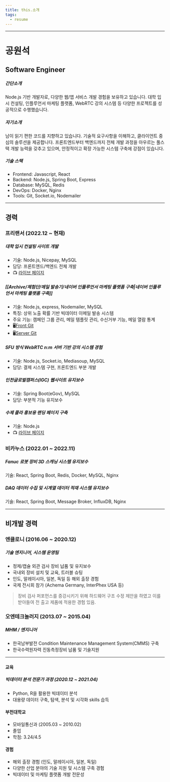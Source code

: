 ```yaml
---
title: this.소개
tags:
  - resume
---
```

---

# 공원석

## Software Engineer

##### 간단소개
Node.js 기반 개발자로, 다양한 웹/앱 서비스 개발 경험을 보유하고 있습니다. 
대학 입시 컨설팅, 인플루언서 마케팅 플랫폼, WebRTC 강의 시스템 등 다양한 프로젝트를 
성공적으로 수행했습니다.

##### 자기소개
남이 읽기 편한 코드를 지향하고 있습니다.
기술적 요구사항을 이해하고, 클라이언트 중심의 솔루션을 제공합니다.
프론트엔드부터 백엔드까지 전체 개발 과정을 아우르는 풀스택 개발 능력을 갖추고 있으며,
안정적이고 확장 가능한 시스템 구축에 강점이 있습니다.

##### 기술 스택
- Frontend:  Javascript, React
- Backend: Node.js, Spring Boot, Express
- Database: MySQL, Redis
- DevOps: Docker, Nginx
- Tools: Git, Socket.io, Nodemailer

---

## 경력
### 프리랜서 (2022.12 ~ 현재)

##### 대학 입시 컨설팅 사이트 개발
- 기술: Node.js, Nicepay, MySQL
- 담당: 프론트엔드/백엔드 전체 개발
- 📺 [라이브 페이지](https://seedconsulting.co.kr/)
##### [[Archive/체험단/메일 발송기/네이버 인플루언서 마케팅 플랫폼 구축|네이버 인플루언서 마케팅 플랫폼 구축]]
- 기술: Node.js, express, Nodemailer, MySQL
- 특징: 상위 노출 확률 기반 빅데이터 이메일 발송 시스템
- 주요 기능: 캠페인 그룹 관리, 메일 템플릿 관리, 수신거부 기능, 메일 열람 통계
- 🖥️[Front Git](https://github.com/bis0908/rena-client)
- 🖥️[Server Git](https://github.com/bis0908/rena-server)
##### SFU 방식 WebRTC n:m 서버 기반 강의 시스템 경험
- 기술: Node.js, Socket.io, Mediasoup, MySQL
- 담당: 결제 시스템 구현, 프론트엔드 부분 개발
##### 인천글로벌캠퍼스(IGC) 웹사이트 유지보수
- 기술: Spring Boot(eGov), MySQL
- 담당: 부분적 기능 유지보수
##### 수제 콜라 홍보용 랜딩 페이지 구축
- 기술: Node.js
- 📺 [라이브 페이지](https://www.tantscola.com/)

### 비카누스 (2022.01 ~ 2022.11)
##### Fanuc 로봇 장비 3D 스캐닝 시스템 유지보수
기술: React, Spring Boot, Redis, Docker, MySQL, Nginx
##### DAQ 데이터 수집 및 시계열 데이터 적재 시스템 유지보수
기술: React, Spring Boot, Message Broker, InfluxDB, Nginx

---

## 비개발 경력

### 엔클로니 (2016.06 ~ 2020.12)
##### 기술 엔지니어, 시스템 운영팀
- 정제/캡슐 외관 검사 장비 납품 및 유지보수
- 국내외 장비 설치 및 교육, 트러블 슈팅
- 인도, 말레이시아, 일본, 독일 등 해외 출장 경험
- 국제 전시회 참가 (Achema Germany, InterPhex USA 등)
> 장비 검사 퍼포먼스를 증강시키기 위해 하드웨어 구조 수정 제안을 하였고 
> 이를 받아들여 전 출고 제품에 적용한 경험 있음.

### 오엔테크놀러지 (2013.07 ~ 2015.04)
##### MHM / 엔지니어
- 한국남부발전 Condition Maintenance Management System(CMMS) 구축
- 한국수력원자력 진동측정장비 납품 및 기술지원

---

#### 교육
##### 빅데이터 분석 전문가 과정 (2020.12 ~ 2021.04)
- Python, R을 활용한 빅데이터 분석
- 대용량 데이터 구축, 탐색, 분석 및 시각화 skills 습득

#### 부천대학교 
- 모바일통신과 (2005.03 ~ 2010.02)
- 졸업
- 학점: 3.24/4.5
#### 경험
- 해외 출장 경험 (인도, 말레이시아, 일본, 독일)
- 다양한 산업 분야의 기술 지원 및 시스템 구축 경험
- 빅데이터 및 마케팅 플랫폼 개발 전문성